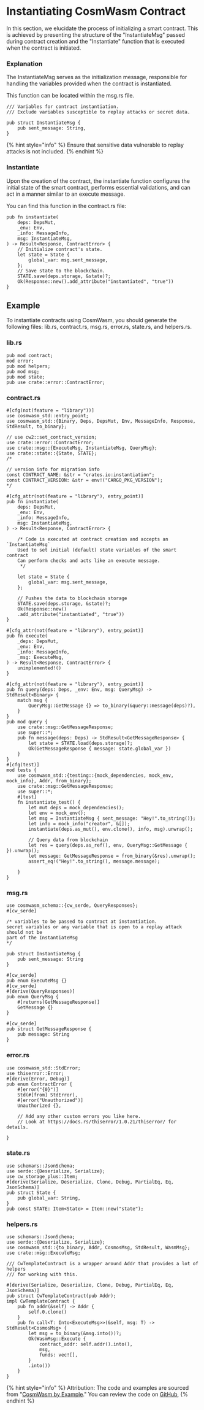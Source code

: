 # Instantiating CosmWasm Contract

In this section, we elucidate the process of initializing a smart contract. This is achieved by presenting the structure of the "InstantiateMsg" passed during contract creation and the "Instantiate" function that is executed when the contract is initiated.

### Explanation

The InstantiateMsg serves as the initialization message, responsible for handling the variables provided when the contract is instantiated.

This function can be located within the msg.rs file.

```
/// Variables for contract instantiation.
/// Exclude variables susceptible to replay attacks or secret data.

pub struct InstantiateMsg {
    pub sent_message: String,
}
```

{% hint style="info" %}
Ensure that sensitive data vulnerable to replay attacks is not included.
{% endhint %}

### Instantiate

Upon the creation of the contract, the instantiate function configures the initial state of the smart contract, performs essential validations, and can act in a manner similar to an execute message.

You can find this function in the contract.rs file:

```
pub fn instantiate(
    deps: DepsMut,
    _env: Env,
    _info: MessageInfo,
    msg: InstantiateMsg,
) -> Result<Response, ContractError> {
    // Initialize contract's state.
    let state = State {
        global_var: msg.sent_message,
    };
    // Save state to the blockchain.
    STATE.save(deps.storage, &state)?;
    Ok(Response::new().add_attribute("instantiated", "true"))
}

```

## Example

To instantiate contracts using CosmWasm, you should generate the following files: lib.rs, contract.rs, msg.rs, error.rs, state.rs, and helpers.rs.

### lib.rs

```
pub mod contract;
mod error;
pub mod helpers;
pub mod msg;
pub mod state;
pub use crate::error::ContractError;
```

### contract.rs

```
#[cfg(not(feature = "library"))]
use cosmwasm_std::entry_point;
use cosmwasm_std::{Binary, Deps, DepsMut, Env, MessageInfo, Response, StdResult, to_binary};

// use cw2::set_contract_version;
use crate::error::ContractError;
use crate::msg::{ExecuteMsg, InstantiateMsg, QueryMsg};
use crate::state::{State, STATE};
/*

// version info for migration info
const CONTRACT_NAME: &str = "crates.io:instantiation";
const CONTRACT_VERSION: &str = env!("CARGO_PKG_VERSION");
*/

#[cfg_attr(not(feature = "library"), entry_point)]
pub fn instantiate(
    deps: DepsMut,
    _env: Env,
    _info: MessageInfo,
    msg: InstantiateMsg,
) -> Result<Response, ContractError> {

    /* Code is executed at contract creation and accepts an `InstantiateMsg`
    Used to set initial (default) state variables of the smart contract
    Can perform checks and acts like an execute message.
     */

    let state = State {
        global_var: msg.sent_message,
    };

    // Pushes the data to blockchain storage
    STATE.save(deps.storage, &state)?;
    Ok(Response::new()
    .add_attribute("instantiated", "true"))
}

#[cfg_attr(not(feature = "library"), entry_point)]
pub fn execute(
    _deps: DepsMut,
    _env: Env,
    _info: MessageInfo,
    _msg: ExecuteMsg,
) -> Result<Response, ContractError> {
    unimplemented!()
}

#[cfg_attr(not(feature = "library"), entry_point)]
pub fn query(deps: Deps, _env: Env, msg: QueryMsg) -> StdResult<Binary> {
    match msg {
        QueryMsg::GetMessage {} => to_binary(&query::message(deps)?),
    }
}
pub mod query {
    use crate::msg::GetMessageResponse;
    use super::*;
    pub fn message(deps: Deps) -> StdResult<GetMessageResponse> {
        let state = STATE.load(deps.storage)?;
        Ok(GetMessageResponse { message: state.global_var })
    }
}
#[cfg(test)]
mod tests {
    use cosmwasm_std::{testing::{mock_dependencies, mock_env, mock_info}, Addr, from_binary};
    use crate::msg::GetMessageResponse;
    use super::*;
    #[test]
    fn instantiate_test() {
        let mut deps = mock_dependencies();
        let env = mock_env();
        let msg = InstantiateMsg { sent_message: "Hey!".to_string()};
        let info = mock_info("creator", &[]);
        instantiate(deps.as_mut(), env.clone(), info, msg).unwrap();

        // Query data from blockchain
        let res = query(deps.as_ref(), env, QueryMsg::GetMessage {  }).unwrap();
        let message: GetMessageResponse = from_binary(&res).unwrap();
        assert_eq!("Hey!".to_string(), message.message);

    }   
}
```

### msg.rs

```
use cosmwasm_schema::{cw_serde, QueryResponses};
#[cw_serde]

/* variables to be passed to contract at instantiation.
secret variables or any variable that is open to a replay attack should not be 
part of the InstantiateMsg 
*/

pub struct InstantiateMsg {
    pub sent_message: String
}

#[cw_serde]
pub enum ExecuteMsg {}
#[cw_serde]
#[derive(QueryResponses)]
pub enum QueryMsg {
    #[returns(GetMessageResponse)]
    GetMessage {}
}

#[cw_serde]
pub struct GetMessageResponse {
    pub message: String
}

```

### error.rs

```
use cosmwasm_std::StdError;
use thiserror::Error;
#[derive(Error, Debug)]
pub enum ContractError {
    #[error("{0}")]
    Std(#[from] StdError),
    #[error("Unauthorized")]
    Unauthorized {},

    // Add any other custom errors you like here.
    // Look at https://docs.rs/thiserror/1.0.21/thiserror/ for details.

}
```

### state.rs

```
use schemars::JsonSchema;
use serde::{Deserialize, Serialize};
use cw_storage_plus::Item;
#[derive(Serialize, Deserialize, Clone, Debug, PartialEq, Eq, JsonSchema)]
pub struct State {
    pub global_var: String,
}
pub const STATE: Item<State> = Item::new("state");
```

### helpers.rs

```
use schemars::JsonSchema;
use serde::{Deserialize, Serialize};
use cosmwasm_std::{to_binary, Addr, CosmosMsg, StdResult, WasmMsg};
use crate::msg::ExecuteMsg;

/// CwTemplateContract is a wrapper around Addr that provides a lot of helpers
/// for working with this.

#[derive(Serialize, Deserialize, Clone, Debug, PartialEq, Eq, JsonSchema)]
pub struct CwTemplateContract(pub Addr);
impl CwTemplateContract {
    pub fn addr(&self) -> Addr {
        self.0.clone()
    }
    pub fn call<T: Into<ExecuteMsg>>(&self, msg: T) -> StdResult<CosmosMsg> {
        let msg = to_binary(&msg.into())?;
        Ok(WasmMsg::Execute {
            contract_addr: self.addr().into(),
            msg,
            funds: vec![],
        }
        .into())
    }
}
```



{% hint style="info" %}
Attribution: The code and examples are sourced from "[CosmWasm by Example](https://www.cosmwasmbyexample.com/examples)." You can review the code on [GitHub](https://github.com/athena-consulting/cosmwasm-by-example/tree/main/instantiation),
{% endhint %}
